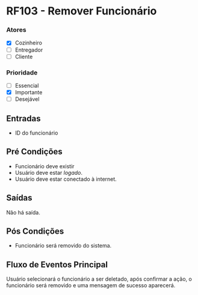 # RF103 - Remover Funcionário

### Atores

* [x] Cozinheiro
* [ ] Entregador
* [ ] Cliente

### Prioridade

* [ ] Essencial
* [x] Importante
* [ ] Desejável

## Entradas

* ID do funcionário

## Pré Condições

* Funcionário deve existir
* Usuário deve estar _logado_.
* Usuário deve estar conectado à internet.

## Saídas

Não há saída.

## Pós Condições

* Funcionário será removido do sistema.

## Fluxo de Eventos Principal

Usuário selecionará o funcionário a ser deletado, após confirmar a ação, o funcionário será removido e uma mensagem de sucesso aparecerá.
